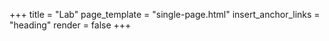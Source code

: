 +++
title = "Lab"
page_template = "single-page.html"
insert_anchor_links = "heading"
render = false
+++